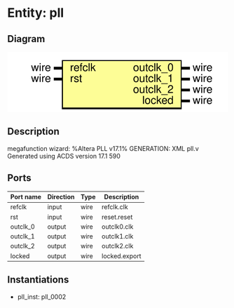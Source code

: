 # Entity: pll
## Diagram
![Diagram](pll.svg "Diagram")
## Description
megafunction wizard: %Altera PLL v17.1%
 GENERATION: XML
 pll.v
 Generated using ACDS version 17.1 590
 
## Ports
| Port name | Direction | Type | Description   |
| --------- | --------- | ---- | ------------- |
| refclk    | input     | wire | refclk.clk    |
| rst       | input     | wire | reset.reset   |
| outclk_0  | output    | wire | outclk0.clk   |
| outclk_1  | output    | wire | outclk1.clk   |
| outclk_2  | output    | wire | outclk2.clk   |
| locked    | output    | wire | locked.export |
## Instantiations
- pll_inst: pll_0002
